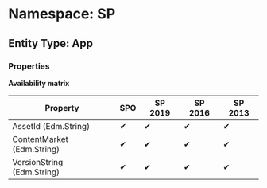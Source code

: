 # Namespace: SP

## Entity Type: App

### Properties

**Availability matrix**

Property | SPO | SP 2019 | SP 2016 | SP 2013
----------|-----|---------|---------|--------
AssetId (Edm.String) | ✔ | ✔ | ✔ | ✔
ContentMarket (Edm.String) | ✔ | ✔ | ✔ | ✔
VersionString (Edm.String) | ✔ | ✔ | ✔ | ✔


